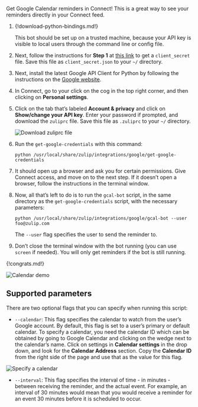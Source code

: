 Get Google Calendar reminders in Connect! This is a great way to see
your reminders directly in your Connect feed.

1.  {!download-python-bindings.md!}

    This bot should be set up on a trusted machine, because your API
    key is visible to local users through the command line or config
    file.

1.  Next, follow the instructions for **Step 1** at
    [this link](https://developers.google.com/google-apps/calendar/quickstart/python)
    to get a `client_secret` file. Save this file as `client_secret.json`
    to your `~/` directory.

1.  Next, install the latest Google API Client for Python by following the
    instructions on the
    [Google website](https://developers.google.com/api-client-library/python/start/installation).

1.  In Connect, go to your click on the cog in the top right corner, and
    then clicking on **Personal settings**.

1.  Click on the tab that’s labeled **Account & privacy** and click on
    **Show/change your API key**. Enter your password if prompted, and
    download the `zuliprc` file. Save this file as `.zuliprc` to your `~/`
    directory.

    ![Download zuliprc file](/static/images/integrations/google/calendar/001.png)

1.  Run the `get-google-credentials` with this command:

        python /usr/local/share/zulip/integrations/google/get-google-credentials

1.  It should open up a browser and ask you for certain permissions. Give
    Connect access, and move on to the next step. If it doesn’t open a
    browser, follow the instructions in the terminal window.

1.  Now, all that’s left to do is to run the `gcal-bot` script, in the
    same directory as the `get-google-credentials` script, with the
    necessary parameters:

        python /usr/local/share/zulip/integrations/google/gcal-bot --user foo@zulip.com

    The `--user` flag specifies the user to send the reminder to.

1.  Don’t close the terminal window with the bot running (you can use
    `screen` if needed). You will only get reminders if the bot is still
    running.

{!congrats.md!}

![Calendar demo](/static/images/integrations/google/calendar/003.png)

## Supported parameters

There are two optional flags that you can specify when running this
script:

* `--calendar`: This flag specifies the calendar to watch from the
  user’s Google account. By default, this flag is set to a user’s
  primary or default calendar. To specify a calendar, you need the
  calendar ID which can be obtained by going to Google Calendar and
  clicking on the wedge next to the calendar’s name. Click on settings
  in **Calendar settings** in the drop down, and look for the **Calendar
  Address** section. Copy the **Calendar ID** from the right side of the
  page and use that as the value for this flag.

![Specify a calendar](/static/images/integrations/google/calendar/002.png)

* `--interval`: This flag specifies the interval of time - in
  minutes - between receiving the reminder, and the actual event. For
  example, an interval of 30 minutes would mean that you would receive a
  reminder for an event 30 minutes before it is scheduled to occur.
